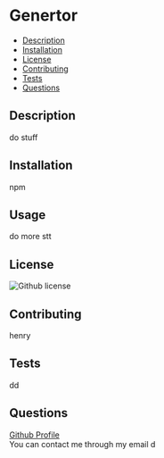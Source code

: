 # Genertor

- [Description](#Description)
- [Installation](#Installation)
- [License](#License)
- [Contributing](#Contributing)
- [Tests](#Tests)
- [Questions](#Questions)



## Description
do stuff
## Installation
npm
## Usage
do more stt
## License
![Github license](https://img.shields.io/badge/license-mit-blue.svg)
## Contributing
henry
## Tests
dd
## Questions
[Github Profile](https://github.com/d)  
You can contact me through my email d


